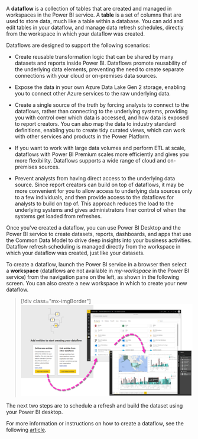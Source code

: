 A **dataflow** is a collection of tables that are created and managed in workspaces in the Power BI service. A **table** is a set of columns that are used to store data, much like a table within a database. You can add and edit tables in your dataflow, and manage data refresh schedules, directly from the workspace in which your dataflow was created.

Dataflows are designed to support the following scenarios:

-   Create reusable transformation logic that can be shared by many datasets and reports inside Power BI. Dataflows promote reusability of the underlying data elements, preventing the need to create separate connections with your cloud or on-premises data sources.

-   Expose the data in your own Azure Data Lake Gen 2 storage, enabling you to connect other Azure services to the raw underlying data.

-   Create a single source of the truth by forcing analysts to connect to the dataflows, rather than connecting to the underlying systems, providing you with control over which data is accessed, and how data is exposed to report creators. You can also map the data to industry standard definitions, enabling you to create tidy curated views, which can work with other services and products in the Power Platform.

-   If you want to work with large data volumes and perform ETL at scale, dataflows with Power BI Premium scales more efficiently and gives you more flexibility. Dataflows supports a wide range of cloud and on-premises sources.

-   Prevent analysts from having direct access to the underlying data source. Since report creators can build on top of dataflows, it may be more convenient for you to allow access to underlying data sources only to a few individuals, and then provide access to the dataflows for analysts to build on top of. This approach reduces the load to the underlying systems and gives administrators finer control of when the systems get loaded from refreshes.

Once you've created a dataflow, you can use Power BI Desktop and the Power BI service to create datasets, reports, dashboards, and apps that use the Common Data Model to drive deep insights into your business activities. Dataflow refresh scheduling is managed directly from the workspace in which your dataflow was created, just like your datasets.

To create a dataflow, launch the Power BI service in a browser then select a **workspace** (dataflows are not available in *my-workspace* in the Power BI service) from the navigation pane on the left, as shown in the following screen. You can also create a new workspace in which to create your new dataflow.

> [!div class="mx-imgBorder"]
> [![Combination of screen shots depicting the process flow to set up a Power BI dataflow.](../media/dataflow.png)](../media/dataflow.png#lightbox)

The next two steps are to schedule a refresh and build the dataset using your Power BI desktop.

For more information or instructions on how to create a dataflow, see the following [article](https://docs.microsoft.com/power-bi/transform-model/dataflows/dataflows-create/?azure-portal=true).


